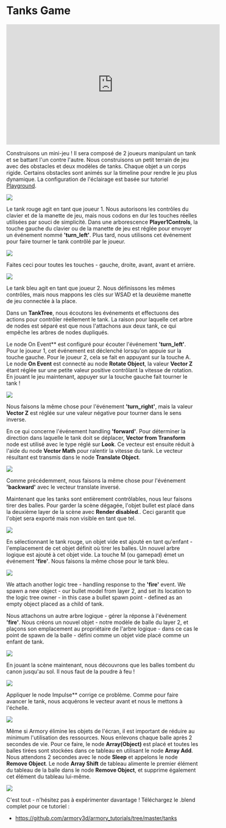 # Tanks Game

<iframe width="560" height="315" src="https://www.youtube.com/embed/5b97eR5_fQI?rel=0" frameborder="0" allow="autoplay; encrypted-media" allowfullscreen></iframe>

Construisons un mini-jeu ! Il sera composé de 2 joueurs manipulant un tank et se battant l'un contre l'autre. Nous construisons un petit terrain de jeu avec des obstacles et deux modèles de tanks. Chaque objet a un corps rigide. Certains obstacles sont animés sur la timeline pour rendre le jeu plus dynamique. La configuration de l'éclairage est basée sur tutoriel [Playground](./getting_started/playground.md).

![](./getting_started/img/tanks/1.jpg)

Le tank rouge agit en tant que joueur 1. Nous autorisons les contrôles du clavier et de la manette de jeu, mais nous codons en dur les touches réelles utilisées par souci de simplicité. Dans une arborescence **Player1Controls**, la touche gauche du clavier ou de la manette de jeu est réglée pour envoyer un événement nommé **'turn_left'**. Plus tard, nous utilisons cet événement pour faire tourner le tank contrôlé par le joueur.

![](./getting_started/img/tanks/2.jpg)

Faites ceci pour toutes les touches - gauche, droite, avant, avant et arrière.

![](./getting_started/img/tanks/3.jpg)

Le tank bleu agit en tant que joueur 2. Nous définissons les mêmes contrôles, mais nous mappons les clés sur WSAD et la deuxième manette de jeu connectée à la place.

Dans un **TankTree**, nous écoutons les événements et effectuons des actions pour contrôler réellement le tank. La raison pour laquelle cet arbre de nodes est séparé est que nous l'attachons aux deux tank, ce qui empêche les arbres de nodes dupliqués.

Le node On Event** est configuré pour écouter l'événement **'turn_left'**. Pour le joueur 1, cet événement est déclenché lorsqu'on appuie sur la touche gauche. Pour le joueur 2, cela se fait en appuyant sur la touche A. Le node **On Event** est connecté au node **Rotate Object**, la valeur **Vector Z** étant réglée sur une petite valeur positive contrôlant la vitesse de rotation. En jouant le jeu maintenant, appuyer sur la touche gauche fait tourner le tank ! 

![](./getting_started/img/tanks/4.jpg)

Nous faisons la même chose pour l'événement **'turn_right'**, mais la valeur **Vector Z** est réglée sur une valeur négative pour tourner dans le sens inverse.

En ce qui concerne l'événement handling **'forward'**. Pour déterminer la direction dans laquelle le tank doit se déplacer, **Vector from Transform** node est utilisé avec le type réglé sur **Look**. Ce vecteur est ensuite réduit à l'aide du node **Vector Math** pour ralentir la vitesse du tank. Le vecteur résultant est transmis dans le node **Translate Object**.

![](./getting_started/img/tanks/5.jpg)

Comme précédemment, nous faisons la même chose pour l'événement **'backward'** avec le vecteur translate inversé.

Maintenant que les tanks sont entièrement contrôlables, nous leur faisons tirer des balles. Pour garder la scène dégagée, l'objet bullet est placé dans la deuxième layer de la scène avec **Render disabled**.. Ceci garantit que l'objet sera exporté mais non visible en tant que tel.

![](./getting_started/img/tanks/6.jpg)

En sélectionnant le tank rouge, un objet vide est ajouté en tant qu'enfant - l'emplacement de cet objet définit où tirer les balles. Un nouvel arbre logique est ajouté à cet objet vide. La touche M (ou gamepad) émet un événement **'fire'**. Nous faisons la même chose pour le tank bleu.

![](./getting_started/img/tanks/7.jpg)

We attach another logic tree - handling response to the **'fire'** event. We spawn a new object - our bullet model from layer 2, and set its location to the logic tree owner - in this case a bullet spawn point - defined as an empty object placed as a child of tank.

Nous attachons un autre arbre logique - gérer la réponse à l'événement **'fire'**. Nous créons un nouvel objet - notre modèle de balle du layer 2, et plaçons son emplacement au propriétaire de l'arbre logique - dans ce cas le point de spawn de la balle - défini comme un objet vide placé comme un enfant de tank.

![](./getting_started/img/tanks/8.jpg)

En jouant la scène maintenant, nous découvrons que les balles tombent du canon jusqu'au sol. Il nous faut de la poudre à feu !

![](./getting_started/img/tanks/a.jpg)

Appliquer le node Impulse** corrige ce problème. Comme pour faire avancer le tank, nous acquérons le vecteur avant et nous le mettons à l'échelle.

![](./getting_started/img/tanks/9.jpg)

Même si Armory élimine les objets de l'écran, il est important de réduire au minimum l'utilisation des ressources. Nous enlevons chaque balle après 2 secondes de vie. Pour ce faire, le node **Array(Object)** est placé et toutes les balles tirées sont stockées dans ce tableau en utilisant le node **Array Add**. Nous attendons 2 secondes avec le node **Sleep** et appelons le node **Remove Object**. Le node  **Array Shift** de tableau alimente le premier élément du tableau de la balle dans le node **Remove Object**, et supprime également cet élément du tableau lui-même.

![](./getting_started/img/tanks/10.jpg)

C'est tout - n'hésitez pas à expérimenter davantage ! Téléchargez le .blend complet pour ce tutoriel :

- https://github.com/armory3d/armory_tutorials/tree/master/tanks
